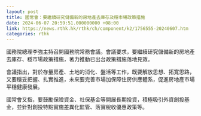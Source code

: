 ```yaml
---
layout: post
title: 國常會：要繼續研究儲備新的房地產去庫存及穩市場政策措施
date: 2024-06-07 20:59:51.000000000 +08:00
link: https://news.rthk.hk/rthk/ch/component/k2/1756555-20240607.htm
categories: rthk
---
```


國務院總理李強主持召開國務院常務會議。會議要求，要繼續研究儲備新的房地產去庫存、穩市場政策措施，著力推動已出台政策措施落地見效。

會議指出，對於存量房產、土地的消化、盤活等工作，既要解放思想、拓寬思路，又要穩妥把握、扎實推進，未來要完善市場加保障住房供應體系，促進房地產市場平穩健康發展。

國常會又指，要鼓勵保險資金、社保基金等開展長期投資，積極吸引外資創投基金，並針對創投特點實施差異化監管、落實稅收優惠政策等。
